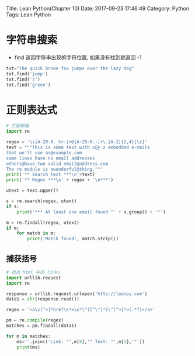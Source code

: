 Title: Lean Python(Chapter 10)
Date: 2017-09-23 17:46:49
Category: Python
Tags: Lean Python

字符串搜索
========

* find 返回字符串出现的字符位置, 如果没有找到就返回 -1

```python
txt="The quick brown fox jumps over the lazy dog"
txt.find('jump')
txt.find('z')
txt.find('green')
```

正则表达式
========

```python
# 匹配邮箱
import re

regex = '\s[A-Z0-9._%+-]+@[A-Z0-9.-]+\.[A-Z]{2,4}[\s]'
text = """This is some text with x@y.z embedded e-mails
that we'll use as@example.com
some lines have no email addresses
others@have.two valid email@address.com
The re module is awonderful@thing."""
print('** Search text ***\n'+text)
print('** Regex ***\n' + regex + '\n***')

utext = text.upper()

s = re.search(regex, utext)
if s:
    print('*** At least one email found "' + s.group() + '"')

m = re.findall(regex, utext)
if m:
    for match in m:
        print('Match found', match.strip())
```

## 捕获括号

```python
# 找出 html 中的 links
import urllib.request
import re

response = urllib.request.urlopen('http://leanpy.com')
data1 = str(response.read())

regex = '<a\s[^>]*href\s*=\s*\"([^\"]*)\"[^>]*>(.*?)</a>'

pm = re.compile(regex)
matches = pm.findall(data1)

for m in matches:
    ms=''.join(('Link: "',m[0],'" Text: "',m[1],'"'))
    print(ms)
```


